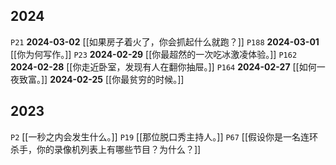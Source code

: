 ## 2024
`P21` **2024-03-02** [[如果房子着火了，你会抓起什么就跑？]]
`P188` **2024-03-01** [[你为何写作。]]
`P23` **2024-02-29** [[你最超然的一次吃冰激凌体验。]]
`P162` **2024-02-28** [[你走近卧室，发现有人在翻你抽屉。]]
`P164` **2024-02-27** [[如何一夜致富。]]
**2024-02-25** [[你最贫穷的时候。]]

## 2023
`P2` [[一秒之内会发生什么。]]
`P19` [[那位脱口秀主持人。]]
`P67` [[假设你是一名连环杀手，你的录像机列表上有哪些节目？为什么？]]